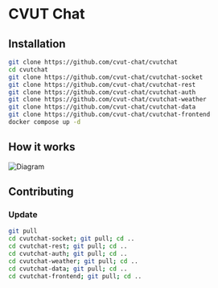 # CVUT Chat

## Installation

```bash
git clone https://github.com/cvut-chat/cvutchat
cd cvutchat
git clone https://github.com/cvut-chat/cvutchat-socket
git clone https://github.com/cvut-chat/cvutchat-rest
git clone https://github.com/cvut-chat/cvutchat-auth
git clone https://github.com/cvut-chat/cvutchat-weather
git clone https://github.com/cvut-chat/cvutchat-data
git clone https://github.com/cvut-chat/cvutchat-frontend
docker compose up -d
```

## How it works
![Diagram](https://i.imgur.com/kZ4WNPT.png)

## Contributing
### Update
```bash
git pull
cd cvutchat-socket; git pull; cd ..
cd cvutchat-rest; git pull; cd ..
cd cvutchat-auth; git pull; cd ..
cd cvutchat-weather; git pull; cd ..
cd cvutchat-data; git pull; cd ..
cd cvutchat-frontend; git pull; cd ..
```